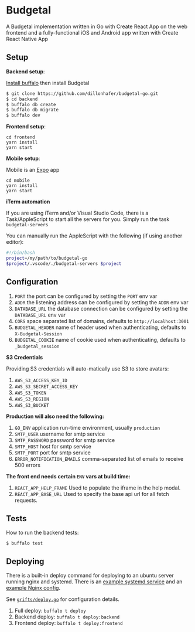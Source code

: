 # Budgetal

A Budgetal implementation written in Go with Create React App on the
web frontend and a fully-functional iOS and Android app written with Create React Native App

## Setup

**Backend setup**:

[Install buffalo](https://gobuffalo.io/docs/installation#basic-installation) then install Budgetal

```sh
$ git clone https://github.com/dillonhafer/budgetal-go.git
$ cd backend
$ buffalo db create
$ buffalo db migrate
$ buffalo dev
```

**Frontend setup**:

```
cd frontend
yarn install
yarn start
```

**Mobile setup**:

Mobile is an [Expo](https://expo.io) app

```
cd mobile
yarn install
yarn start
```

**iTerm automation**

If you are using iTerm and/or Visual Studio Code, there is a Task/AppleScript to start all
the servers for you. Simply run the task `budgetal-servers`

You can manually run the AppleScript with the following (if using another editor):

```sh
#!/bin/bash
project=/my/path/to/budgetal-go
$project/.vscode/./budgetal-servers $project
```

## Configuration

1. `PORT` the port can be configured by setting the `PORT` env var
2. `ADDR` the listening address can be configured by setting the `ADDR` env var
3. `DATABASE_URL` the database connection can be configured by setting the `DATABASE_URL` env var
4. `CORS` space separated list of domains, defaults to `http://localhost:3001`
5. `BUDGETAL_HEADER` name of header used when authenticating, defaults to `X-Budgetal-Session`
6. `BUDGETAL_COOKIE` name of cookie used when authenticating, defaults to `_budgetal_session`

**S3 Credentials**

Providing S3 credentials will auto-matically use S3 to store avatars:

1. `AWS_S3_ACCESS_KEY_ID`
2. `AWS_S3_SECRET_ACCESS_KEY`
3. `AWS_S3_TOKEN`
4. `AWS_S3_REGION`
5. `AWS_S3_BUCKET`

**Production will also need the following:**

1. `GO_ENV` application run-time environment, usually `production`
2. `SMTP_USER` username for smtp service
3. `SMTP_PASSWORD` password for smtp service
4. `SMTP_HOST` host for smtp service
5. `SMTP_PORT` port for smtp service
6. `ERROR_NOTIFICATION_EMAILS` comma-separated list of emails to receive 500 errors

**The front end needs certain `ENV` vars at build time:**

1. `REACT_APP_HELP_FRAME` Used to populate the iframe in the help modal.
2. `REACT_APP_BASE_URL` Used to specify the base api url for all fetch requests.

## Tests

How to run the backend tests:

```
$ buffalo test
```

## Deploying

There is a built-in deploy command for deploying to an ubuntu server running nginx and systemd. There is an [example systemd service](backend/budgetal.service.example) and an [example Nginx config](backend/nginx.conf.example).

See [`grifts/deploy.go`](backend/grifts/deploy.go) for configuration details.

1. Full deploy: `buffalo t deploy`
2. Backend deploy: `buffalo t deploy:backend`
3. Frontend deploy: `buffalo t deploy:frontend`
